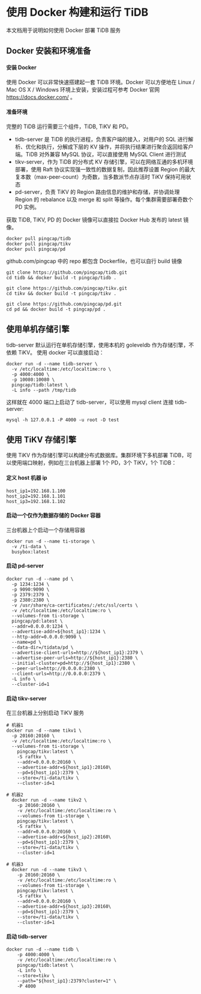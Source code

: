# 使用 Docker 构建和运行 TiDB

本文档用于说明如何使用 Docker 部署 TiDB 服务

## Docker 安装和环境准备

#### 安装 Docker
使用 Docker 可以非常快速搭建起一套 TiDB 环境。Docker 可以方便地在 Linux / Mac OS X / Windows 环境上安装，安装过程可参考 Docker 官网 https://docs.docker.com/ 。

#### 准备环境
完整的 TiDB 运行需要三个组件，TiDB, TiKV 和 PD。
* tidb-server 是 TiDB 的执行进程，负责客户端的接入，对用户的 SQL 进行解析、优化和执行，分解成下层的 KV 操作，并将执行结果进行聚合返回给客户端。TiDB 对外兼容 MySQL 协议，可以直接使用 MySQL Client 进行测试
* tikv-server，作为 TiDB 的分布式 KV 存储引擎，可以在网络互通的多机环境部署，使用 Raft 协议实现强一致性的数据复制，因此推荐设置 Region 的最大复本数（max-peer-count）为奇数，当多数派节点存活时 TiKV 保持可用状态
* pd-server，负责 TiKV 的 Region 路由信息的维护和存储，并协调处理 Region 的 rebalance 以及 merge 和 split 等操作。每个集群需要部署奇数个 PD 实例。

获取 TiDB, TiKV, PD 的 Docker 镜像可以直接拉 Docker Hub 发布的 latest 镜像。

```
docker pull pingcap/tidb
docker pull pingcap/tikv
docker pull pingcap/pd
```

github.com/pingcap 中的 repo 都包含 Dockerfile，也可以自行 build 镜像

```
git clone https://github.com/pingcap/tidb.git
cd tidb && docker build -t pingcap/tidb .

git clone https://github.com/pingcap/tikv.git
cd tikv && docker build -t pingcap/tikv .

git clone https://github.com/pingcap/pd.git
cd pd && docker build -t pingcap/pd .
```

## 使用单机存储引擎
tidb-server 默认运行在单机存储引擎，使用本机的 goleveldb 作为存储引擎，不依赖 TiKV。
使用 docker 可以直接启动：
```
docker run -d --name tidb-server \
  -v /etc/localtime:/etc/localtime:ro \
  -p 4000:4000 \
  -p 10080:10080 \
  pingcap/tidb:latest \
  -L info --path /tmp/tidb
```

这样就在 4000 端口上启动了 tidb-server，可以使用 mysql client 连接 tidb-server:
```
mysql -h 127.0.0.1 -P 4000 -u root -D test
```

## 使用 TiKV 存储引擎
使用 TiKV 作为存储引擎可以构建分布式数据库。集群环境下多机部署 TiDB，可以使用端口映射，例如在三台机器上部署 1个 PD，3个 TiKV，1个 TiDB：

#### 定义 host 机器 ip
```
host_ip1=192.168.1.100
host_ip2=192.168.1.101
host_ip3=192.168.1.102
```

#### 启动一个仅作为数据存储的 Docker 容器
三台机器上个启动一个存储用容器
```
docker run -d --name ti-storage \
  -v /ti-data \
  busybox:latest
```

#### 启动 pd-server
```
docker run -d --name pd \
  -p 1234:1234 \
  -p 9090:9090 \
  -p 2379:2379 \
  -p 2380:2380 \
  -v /usr/share/ca-certificates/:/etc/ssl/certs \
  -v /etc/localtime:/etc/localtime:ro \
  --volumes-from ti-storage \
  pingcap/pd:latest \
  --addr=0.0.0.0:1234 \
  --advertise-addr=${host_ip1}:1234 \
  --http-addr=0.0.0.0:9090 \
  --name=pd \
  --data-dir=/ti­data/pd \
  --advertise-client-urls=http://${host_ip1}:2379 \
  --advertise-peer-urls=http://${host_ip1}:2380 \
  --initial-cluster=pd=http://${host_ip1}:2380 \
  --peer-urls=http://0.0.0.0:2380 \
  --client-urls=http://0.0.0.0:2379 \
  -L info \
  --cluster-id=1
```

#### 启动 tikv-server
在三台机器上分别启动 TiKV 服务
```
# 机器1
docker run -d --name tikv1 \
  -p 20160:20160 \
  -v /etc/localtime:/etc/localtime:ro \
  --volumes-from ti-storage \
    pingcap/tikv:latest \
    -S raftkv \
    --addr=0.0.0.0:20160 \
    --advertise-addr=${host_ip1}:20160\
    --pd=${host_ip1}:2379 \
    --store=/ti-data/tikv \
    --cluster-id=1

# 机器2
  docker run -d --name tikv2 \
    -p 20160:20160 \
    -v /etc/localtime:/etc/localtime:ro \
    --volumes-from ti-storage \
    pingcap/tikv:latest \
    -S raftkv \
    --addr=0.0.0.0:20160 \
    --advertise-addr=${host_ip2}:20160\
    --pd=${host_ip1}:2379 \
    --store=/ti-data/tikv \
    --cluster-id=1

# 机器3
  docker run -d --name tikv3 \
    -p 20160:20160 \
    -v /etc/localtime:/etc/localtime:ro \
    --volumes-from ti-storage \
    pingcap/tikv:latest \
    -S raftkv \
    --addr=0.0.0.0:20160 \
    --advertise-addr=${host_ip3}:20160\
    --pd=${host_ip1}:2379 \
    --store=/ti-data/tikv \
    --cluster-id=1
```

#### 启动 tidb-server
```
docker run -d --name tidb \
    -p 4000:4000 \
    -v /etc/localtime:/etc/localtime:ro \
    pingcap/tidb:latest \
    -L info \
    --store=tikv \
    --path="${host_ip1}:2379?cluster=1" \
    -P 4000
```
